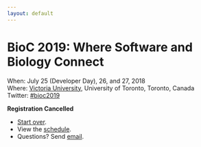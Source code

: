 ```yaml
---
layout: default
---
```

# BioC 2019: Where Software and Biology Connect

When: July 25 (Developer Day), 26, and 27, 2018 <br />
Where: [Victoria University][venue], University of Toronto, Toronto, Canada<br />
Twitter: [#bioc2019][tweet]

[tweet]: https://twitter.com/hashtag/bioc2019?f=tweets
[venue]: ./travel-accommodations

**Registration Cancelled**

- [Start over][1].
- View the [schedule][2].
- Questions? Send [email][3].

[1]: ./registration
[2]: ./schedule
[3]: mailto:bioc2019@bioconductor.org?subject=BioC%202018%20registration
